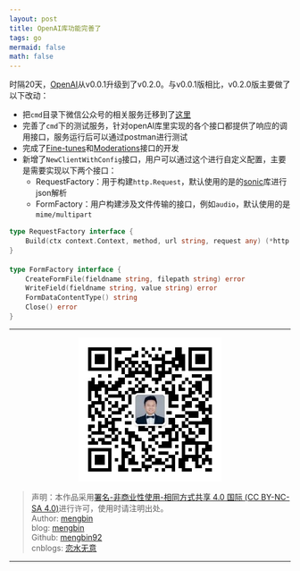 ```yaml
---
layout: post
title: OpenAI库功能完善了
tags: go
mermaid: false
math: false
---  
```


时隔20天，[OpenAI](https://github.com/mengbin92/openai/releases)从v0.0.1升级到了v0.2.0。与v0.0.1版相比，v0.2.0版主要做了以下改动：  

- 把`cmd`目录下微信公众号的相关服务迁移到了[这里](https://github.com/mengbin92/wechat)
- 完善了`cmd`下的测试服务，针对openAI库里实现的各个接口都提供了响应的调用接口，服务运行后可以通过postman进行测试
- 完成了[Fine-tunes](https://platform.openai.com/docs/api-reference/fine-tunes)和[Moderations](https://platform.openai.com/docs/api-reference/moderations)接口的开发
- 新增了`NewClientWithConfig`接口，用户可以通过这个进行自定义配置，主要是需要实现以下两个接口：
  - RequestFactory：用于构建`http.Request`，默认使用的是的[sonic](github.com/bytedance/sonic)库进行json解析
  - FormFactory：用户构建涉及文件传输的接口，例如`audio`，默认使用的是`mime/multipart`
```go
type RequestFactory interface {
	Build(ctx context.Context, method, url string, request any) (*http.Request, error)
}

type FormFactory interface {
	CreateFormFile(fieldname string, filepath string) error
	WriteField(fieldname string, value string) error
	FormDataContentType() string
	Close() error
}
```

---

<div align="center">
  <img src="../img/qrcode_wechat.jpg" alt="孟斯特">
</div>

> 声明：本作品采用[署名-非商业性使用-相同方式共享 4.0 国际 (CC BY-NC-SA 4.0)](https://creativecommons.org/licenses/by-nc-sa/4.0/deed.zh)进行许可，使用时请注明出处。  
> Author: [mengbin](mengbin1992@outlook.com)  
> blog: [mengbin](mengbin.top)  
> Github: [mengbin92](https://mengbin92.github.io/)  
> cnblogs: [恋水无意](https://www.cnblogs.com/lianshuiwuyi/)  

---
